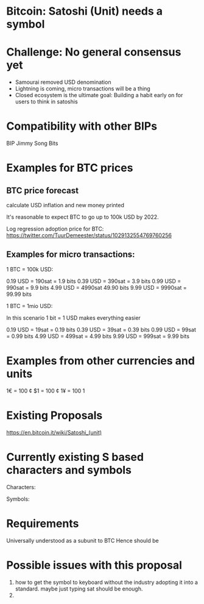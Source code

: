 # Bitcoin: Satoshi (Unit) needs a symbol

# Challenge: No general consensus yet

* Samourai removed USD denomination
* Lightning is coming, micro transactions will be a thing
* Closed ecosystem is the ultimate goal: Building a habit early on for users to think in satoshis

# Compatibility with other BIPs

BIP Jimmy Song Bits

# Examples for BTC prices

## BTC price forecast
calculate USD inflation and new money printed

It's reasonable to expect BTC to go up to 100k USD by 2022.

Log regression adoption price for BTC:
https://twitter.com/TuurDemeester/status/1029132554769760256


## Examples for micro transactions:

1 BTC = 100k USD:

0.19 USD = 190sat = 1.9 bits
0.39 USD = 390sat = 3.9 bits
0.99 USD = 990sat  = 9.9 bits
4.99 USD = 4990sat 49.90 bits
9.99 USD = 9990sat = 99.99 bits

1 BTC = 1mio USD:

In this scenario 1 bit = 1 USD makes everything easier

0.19 USD = 19sat = 0.19 bits
0.39 USD = 39sat = 0.39 bits
0.99 USD = 99sat  = 0.99 bits
4.99 USD = 499sat = 4.99 bits
9.99 USD = 999sat = 9.99 bits

# Examples from other currencies and units

1€ = 100 ¢
$1 = 100 ¢
1¥ = 100
1

# Existing Proposals

https://en.bitcoin.it/wiki/Satoshi_(unit)

# Currently existing S based characters and symbols

Characters:

Symbols:

# Requirements

Universally understood as a subunit to BTC
Hence should be 

# Possible issues with this proposal

1. how to get the symbol to keyboard without the industry adopting it into a standard. maybe just typing sat should be enough.
2. 
